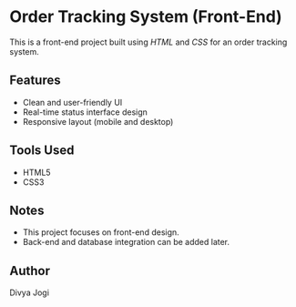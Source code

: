 # Order Tracking System (Front-End)
This is a front-end project built using *HTML* and *CSS* for an order tracking system.

## Features
- Clean and user-friendly UI
- Real-time status interface design
- Responsive layout (mobile and desktop)

## Tools Used
- HTML5
- CSS3

## Notes
- This project focuses on front-end design.
- Back-end and database integration can be added later.

## Author
Divya Jogi
